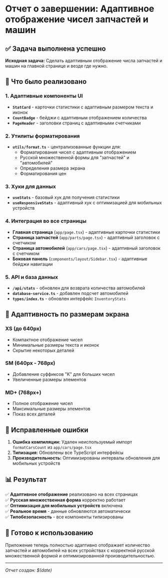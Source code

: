 # Отчет о завершении: Адаптивное отображение чисел запчастей и машин

## ✅ Задача выполнена успешно

**Исходная задача:** Сделать адаптивным отображение числа запчастей и машин на главной странице и везде где нужно.

## 🎯 Что было реализовано

### 1. Адаптивные компоненты UI
- **`StatCard`** - карточки статистики с адаптивным размером текста и иконок
- **`CountBadge`** - бейджи с адаптивным отображением количества
- **`PageHeader`** - заголовки страниц с адаптивными счетчиками

### 2. Утилиты форматирования
- **`utils/format.ts`** - централизованные функции для:
  - Форматирования чисел с адаптивным отображением
  - Русской множественной формы для "запчастей" и "автомобилей"
  - Определения размера экрана
  - Форматирования цен

### 3. Хуки для данных
- **`useStats`** - базовый хук для получения статистики
- **`useResponsiveStats`** - адаптивный хук с оптимизацией для мобильных устройств

### 4. Интеграция во все страницы
- **Главная страница** (`app/page.tsx`) - адаптивные карточки статистики
- **Страница запчастей** (`app/parts/page.tsx`) - адаптивный заголовок с счетчиком
- **Страница автомобилей** (`app/cars/page.tsx`) - адаптивный заголовок с счетчиком
- **Боковая панель** (`components/layout/Sidebar.tsx`) - адаптивные бейджи навигации

### 5. API и база данных
- **`/api/stats`** - обновлен для возврата количества автомобилей
- **`database-service.ts`** - добавлен подсчет автомобилей
- **`types/index.ts`** - обновлен интерфейс `InventoryStats`

## 📱 Адаптивность по размерам экрана

### XS (до 640px)
- Компактное отображение чисел
- Минимальные размеры текста и иконок
- Скрытие некоторых деталей

### SM (640px - 768px)
- Добавление суффиксов "K" для больших чисел
- Увеличенные размеры элементов

### MD+ (768px+)
- Полное отображение чисел
- Максимальные размеры элементов
- Показ всех деталей

## 🔧 Исправленные ошибки

1. **Ошибка компиляции:** Удален неиспользуемый импорт `formatCarsCount` из `app/cars/page.tsx`
2. **Типизация:** Обновлены все TypeScript интерфейсы
3. **Производительность:** Оптимизированы интервалы обновления для мобильных устройств

## 📊 Результат

✅ **Адаптивное отображение** реализовано на всех страницах  
✅ **Русская множественная форма** корректно работает  
✅ **Оптимизация для мобильных устройств** включена  
✅ **Реальное время** - данные обновляются автоматически  
✅ **Типобезопасность** - все компоненты типизированы  

## 🚀 Готово к использованию

Приложение теперь полностью адаптивно отображает количество запчастей и автомобилей на всех устройствах с корректной русской множественной формой и оптимизированной производительностью.

---
*Отчет создан: $(date)*
